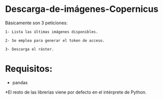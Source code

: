 # Descarga-de-imágenes-Copernicus

Básicamente son 3 peticiones:

    1- Lista las últimas imágenes disponibles.
    
    2- Se emplea para generar el token de acceso.
    
    3- Descarga el ráster.

# Requisitos:

* pandas
  
*El resto de las librerías viene por defecto en el intérprete de Python.
